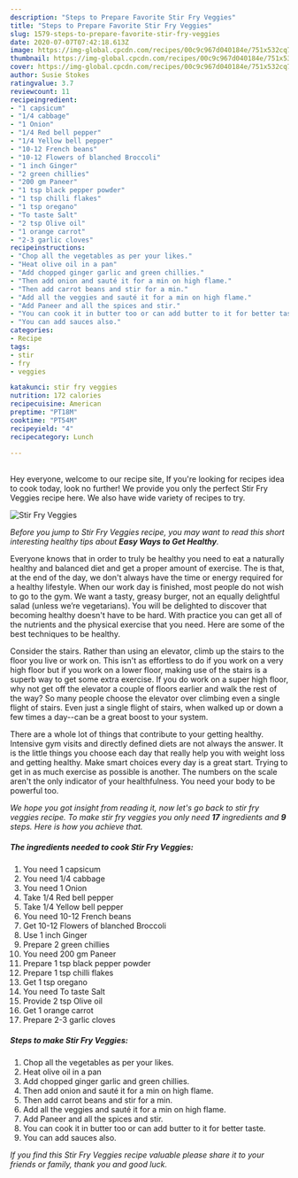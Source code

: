 ```yaml
---
description: "Steps to Prepare Favorite Stir Fry Veggies"
title: "Steps to Prepare Favorite Stir Fry Veggies"
slug: 1579-steps-to-prepare-favorite-stir-fry-veggies
date: 2020-07-07T07:42:18.613Z
image: https://img-global.cpcdn.com/recipes/00c9c967d040184e/751x532cq70/stir-fry-veggies-recipe-main-photo.jpg
thumbnail: https://img-global.cpcdn.com/recipes/00c9c967d040184e/751x532cq70/stir-fry-veggies-recipe-main-photo.jpg
cover: https://img-global.cpcdn.com/recipes/00c9c967d040184e/751x532cq70/stir-fry-veggies-recipe-main-photo.jpg
author: Susie Stokes
ratingvalue: 3.7
reviewcount: 11
recipeingredient:
- "1 capsicum"
- "1/4 cabbage"
- "1 Onion"
- "1/4 Red bell pepper"
- "1/4 Yellow bell pepper"
- "10-12 French beans"
- "10-12 Flowers of blanched Broccoli"
- "1 inch Ginger"
- "2 green chillies"
- "200 gm Paneer"
- "1 tsp black pepper powder"
- "1 tsp chilli flakes"
- "1 tsp oregano"
- "To taste Salt"
- "2 tsp Olive oil"
- "1 orange carrot"
- "2-3 garlic cloves"
recipeinstructions:
- "Chop all the vegetables as per your likes."
- "Heat olive oil in a pan"
- "Add chopped ginger garlic and green chillies."
- "Then add onion and sauté it for a min on high flame."
- "Then add carrot beans and stir for a min."
- "Add all the veggies and sauté it for a min on high flame."
- "Add Paneer and all the spices and stir."
- "You can cook it in butter too or can add butter to it for better taste."
- "You can add sauces also."
categories:
- Recipe
tags:
- stir
- fry
- veggies

katakunci: stir fry veggies 
nutrition: 172 calories
recipecuisine: American
preptime: "PT18M"
cooktime: "PT54M"
recipeyield: "4"
recipecategory: Lunch

---
```

<br>
Hey everyone, welcome to our recipe site, If you're looking for recipes idea to cook today, look no further! We provide you only the perfect Stir Fry Veggies recipe here. We also have wide variety of recipes to try.
<br>


![Stir Fry Veggies](https://img-global.cpcdn.com/recipes/00c9c967d040184e/751x532cq70/stir-fry-veggies-recipe-main-photo.jpg)

<i>Before you jump to Stir Fry Veggies recipe, you may want to read this short interesting healthy tips about <strong>Easy Ways to Get Healthy</strong>.</i>

Everyone knows that in order to truly be healthy you need to eat a naturally healthy and balanced diet and get a proper amount of exercise. The  is that, at the end of the day, we don't always have the time or energy required for a healthy lifestyle. When our work day is finished, most people do not wish to go to the gym. We want a tasty, greasy burger, not an equally delightful salad (unless we’re vegetarians). You will be delighted to discover that becoming healthy doesn't have to be hard. With practice you can get all of the nutrients and the physical exercise that you need. Here are some of the best techniques to be healthy.

Consider the stairs. Rather than using an elevator, climb up the stairs to the floor you live or work on. This isn't as effortless to do if you work on a very high floor but if you work on a lower floor, making use of the stairs is a superb way to get some extra exercise. If you do work on a super high floor, why not get off the elevator a couple of floors earlier and walk the rest of the way? So many people choose the elevator over climbing even a single flight of stairs. Even just a single flight of stairs, when walked up or down a few times a day--can be a great boost to your system. 

There are a whole lot of things that contribute to your getting healthy. Intensive gym visits and directly defined diets are not always the answer. It is the little things you choose each day that really help you with weight loss and getting healthy. Make smart choices every day is a great start. Trying to get in as much exercise as possible is another. The numbers on the scale aren't the only indicator of your healthfulness. You need your body to be powerful too. 


<i>We hope you got insight from reading it, now let's go back to stir fry veggies recipe. To make stir fry veggies you only need <strong>17</strong> ingredients and <strong>9</strong> steps. Here is how you achieve that.
</i>

##### The ingredients needed to cook Stir Fry Veggies:

1. You need 1 capsicum
1. You need 1/4 cabbage
1. You need 1 Onion
1. Take 1/4 Red bell pepper
1. Take 1/4 Yellow bell pepper
1. You need 10-12 French beans
1. Get 10-12 Flowers of blanched Broccoli
1. Use 1 inch Ginger
1. Prepare 2 green chillies
1. You need 200 gm Paneer
1. Prepare 1 tsp black pepper powder
1. Prepare 1 tsp chilli flakes
1. Get 1 tsp oregano
1. You need To taste Salt
1. Provide 2 tsp Olive oil
1. Get 1 orange carrot
1. Prepare 2-3 garlic cloves


##### Steps to make Stir Fry Veggies:

1. Chop all the vegetables as per your likes.
1. Heat olive oil in a pan
1. Add chopped ginger garlic and green chillies.
1. Then add onion and sauté it for a min on high flame.
1. Then add carrot beans and stir for a min.
1. Add all the veggies and sauté it for a min on high flame.
1. Add Paneer and all the spices and stir.
1. You can cook it in butter too or can add butter to it for better taste.
1. You can add sauces also.


<i>If you find this Stir Fry Veggies recipe valuable please share it to your friends or family, thank you and good luck.</i>
